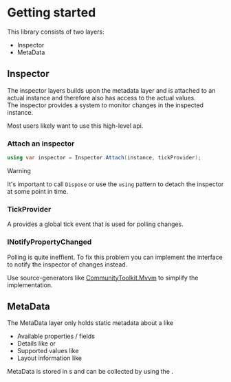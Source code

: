 # Getting started

This library consists of two layers:

- Inspector
- MetaData

## Inspector

The inspector layers builds upon the metadata layer and is attached to an actual instance and therefore also has access to the actual values.  
The inspector provides a system to monitor changes in the inspected instance.

Most users likely want to use this high-level api.

### Attach an inspector

```cs
using var inspector = Inspector.Attach(instance, tickProvider);
```

> [!WARNING]
> It's important to call `Dispose` or use the `using` pattern to detach the inspector at some point in time.

### TickProvider

A [](xref:LgkProductions.Inspector.ITickProvider) provides a global tick event that is used for polling changes.

### INotifyPropertyChanged

Polling is quite ineffient. To fix this problem you can implement the [](xref:System.ComponentModel.INotifyPropertyChanged) interface to notify the inspector of changes instead.

Use source-generators like [CommunityToolkit.Mvvm](https://www.nuget.org/packages/CommunityToolkit.Mvvm) to simplify the implementation.

## MetaData

The MetaData layer only holds static metadata about a [](xref:System.Type) like

- Available properties / fields
- Details like [](xref:LgkProductions.Inspector.MetaData.MetaDataMember.DisplayName) or [](xref:LgkProductions.Inspector.MetaData.MetaDataMember.Description)
- Supported values like [](xref:LgkProductions.Inspector.MetaData.MetaDataMember.MinValue)
- Layout information like [](xref:LgkProductions.Inspector.MetaData.MetaDataMember.GroupName)

MetaData is stored in [](xref:LgkProductions.Inspector.MetaData.MetaDataMember)s and can be collected by using the [](xref:LgkProductions.Inspector.MetaData.MetaDataCollector).
